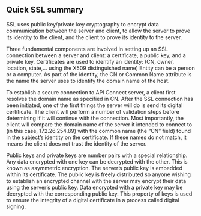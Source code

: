 ## Quick SSL summary

SSL uses public key/private key cryptography to encrypt data communication between the server and client, to allow the server to prove its identity to the client, and the client to prove its identity to the server.

Three fundamental components are involved in setting up an SSL connection between a server and client: a certificate, a public key, and a private key. Certificates are used to identify an identity: (CN, owner, location, state,... using the X509 distinguished name) Entity can be a person or a computer. As part of the identity, the CN or Common Name attribute is the name the server uses to identify the domain name of the host.

To establish a secure connection to API Connect server, a client first resolves the domain name as specified in CN. After the SSL connection has been initiated, one of the first things the server will do is send its digital certificate. The client will perform a number of validation steps before determining if it will continue with the connection. Most importantly, the client will compare the domain name of the server it intended to connect to (in this case, 172.26.254.89) with the common name (the “CN” field) found in the subject’s identity on the certificate. If these names do not match, it means the client does not trust the identity of the server.

Public keys and private keys are number pairs with a special relationship. Any data encrypted with one key can be decrypted with the other. This is known as asymmetric encryption. The server’s public key is embedded within its certificate. The public key is freely distributed so anyone wishing to establish an encrypted channel with the server may encrypt their data using the server’s public key. Data encrypted with a private key may be decrypted with the corresponding public key. This property of keys is used to ensure the integrity of a digital certificate in a process called digital signing.
